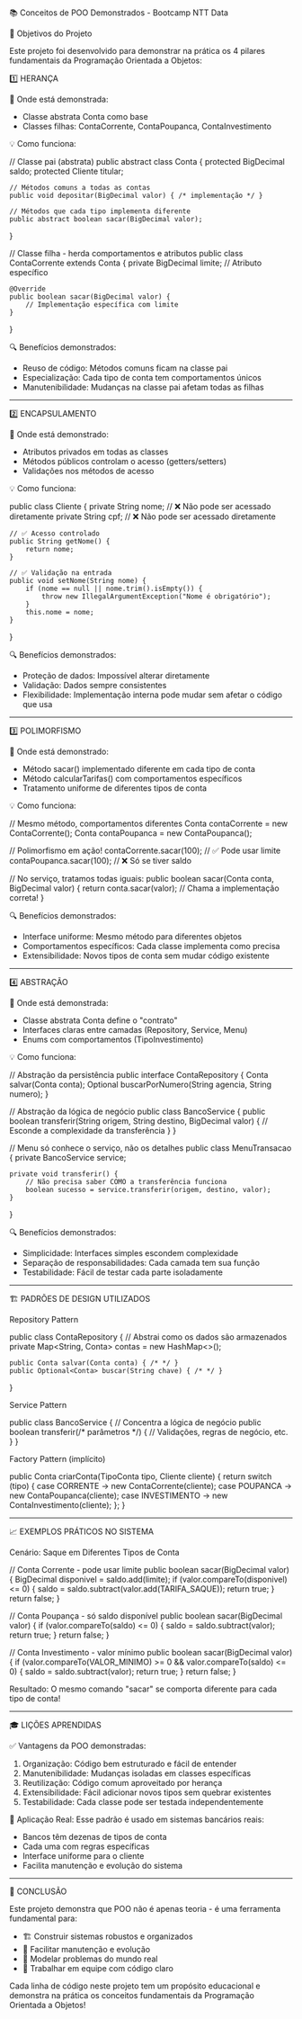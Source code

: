 📚 Conceitos de POO Demonstrados - Bootcamp NTT Data

🎯 Objetivos do Projeto

Este projeto foi desenvolvido para demonstrar na prática os 4 pilares fundamentais da Programação Orientada a Objetos:

1️⃣ HERANÇA

📍 Onde está demonstrada:
- Classe abstrata Conta como base
- Classes filhas: ContaCorrente, ContaPoupanca, ContaInvestimento

💡 Como funciona:

// Classe pai (abstrata)
public abstract class Conta {
    protected BigDecimal saldo;
    protected Cliente titular;
    
    // Métodos comuns a todas as contas
    public void depositar(BigDecimal valor) { /* implementação */ }
    
    // Métodos que cada tipo implementa diferente
    public abstract boolean sacar(BigDecimal valor);
}

// Classe filha - herda comportamentos e atributos
public class ContaCorrente extends Conta {
    private BigDecimal limite; // Atributo específico
    
    @Override
    public boolean sacar(BigDecimal valor) {
        // Implementação específica com limite
    }
}

🔍 Benefícios demonstrados:
- Reuso de código: Métodos comuns ficam na classe pai
- Especialização: Cada tipo de conta tem comportamentos únicos
- Manutenibilidade: Mudanças na classe pai afetam todas as filhas

---

2️⃣ ENCAPSULAMENTO

📍 Onde está demonstrado:
- Atributos privados em todas as classes
- Métodos públicos controlam o acesso (getters/setters)
- Validações nos métodos de acesso

💡 Como funciona:

public class Cliente {
    private String nome;     // ❌ Não pode ser acessado diretamente
    private String cpf;      // ❌ Não pode ser acessado diretamente
    
    // ✅ Acesso controlado
    public String getNome() {
        return nome;
    }
    
    // ✅ Validação na entrada
    public void setNome(String nome) {
        if (nome == null || nome.trim().isEmpty()) {
            throw new IllegalArgumentException("Nome é obrigatório");
        }
        this.nome = nome;
    }
}

🔍 Benefícios demonstrados:
- Proteção de dados: Impossível alterar diretamente
- Validação: Dados sempre consistentes
- Flexibilidade: Implementação interna pode mudar sem afetar o código que usa

---

3️⃣ POLIMORFISMO

📍 Onde está demonstrado:
- Método sacar() implementado diferente em cada tipo de conta
- Método calcularTarifas() com comportamentos específicos
- Tratamento uniforme de diferentes tipos de conta

💡 Como funciona:

// Mesmo método, comportamentos diferentes
Conta contaCorrente = new ContaCorrente();
Conta contaPoupanca = new ContaPoupanca();

// Polimorfismo em ação!
contaCorrente.sacar(100);  // ✅ Pode usar limite
contaPoupanca.sacar(100);  // ❌ Só se tiver saldo

// No serviço, tratamos todas iguais:
public boolean sacar(Conta conta, BigDecimal valor) {
    return conta.sacar(valor); // Chama a implementação correta!
}

🔍 Benefícios demonstrados:
- Interface uniforme: Mesmo método para diferentes objetos
- Comportamentos específicos: Cada classe implementa como precisa
- Extensibilidade: Novos tipos de conta sem mudar código existente

---

4️⃣ ABSTRAÇÃO

📍 Onde está demonstrada:
- Classe abstrata Conta define o "contrato"
- Interfaces claras entre camadas (Repository, Service, Menu)
- Enums com comportamentos (TipoInvestimento)

💡 Como funciona:

// Abstração da persistência
public interface ContaRepository {
    Conta salvar(Conta conta);
    Optional<Conta> buscarPorNumero(String agencia, String numero);
}

// Abstração da lógica de negócio
public class BancoService {
    public boolean transferir(String origem, String destino, BigDecimal valor) {
        // Esconde a complexidade da transferência
    }
}

// Menu só conhece o serviço, não os detalhes
public class MenuTransacao {
    private BancoService service;
    
    private void transferir() {
        // Não precisa saber COMO a transferência funciona
        boolean sucesso = service.transferir(origem, destino, valor);
    }
}

🔍 Benefícios demonstrados:
- Simplicidade: Interfaces simples escondem complexidade
- Separação de responsabilidades: Cada camada tem sua função
- Testabilidade: Fácil de testar cada parte isoladamente

---

🏗️ PADRÕES DE DESIGN UTILIZADOS

Repository Pattern

public class ContaRepository {
    // Abstrai como os dados são armazenados
    private Map<String, Conta> contas = new HashMap<>();
    
    public Conta salvar(Conta conta) { /* */ }
    public Optional<Conta> buscar(String chave) { /* */ }
}

Service Pattern

public class BancoService {
    // Concentra a lógica de negócio
    public boolean transferir(/* parâmetros */) {
        // Validações, regras de negócio, etc.
    }
}

Factory Pattern (implícito)

public Conta criarConta(TipoConta tipo, Cliente cliente) {
    return switch (tipo) {
        case CORRENTE -> new ContaCorrente(cliente);
        case POUPANCA -> new ContaPoupanca(cliente);
        case INVESTIMENTO -> new ContaInvestimento(cliente);
    };
}

---

📈 EXEMPLOS PRÁTICOS NO SISTEMA

Cenário: Saque em Diferentes Tipos de Conta

// Conta Corrente - pode usar limite
public boolean sacar(BigDecimal valor) {
    BigDecimal disponivel = saldo.add(limite);
    if (valor.compareTo(disponivel) <= 0) {
        saldo = saldo.subtract(valor.add(TARIFA_SAQUE));
        return true;
    }
    return false;
}

// Conta Poupança - só saldo disponível
public boolean sacar(BigDecimal valor) {
    if (valor.compareTo(saldo) <= 0) {
        saldo = saldo.subtract(valor);
        return true;
    }
    return false;
}

// Conta Investimento - valor mínimo
public boolean sacar(BigDecimal valor) {
    if (valor.compareTo(VALOR_MINIMO) >= 0 && valor.compareTo(saldo) <= 0) {
        saldo = saldo.subtract(valor);
        return true;
    }
    return false;
}

Resultado: O mesmo comando "sacar" se comporta diferente para cada tipo de conta!

---

🎓 LIÇÕES APRENDIDAS

✅ Vantagens da POO demonstradas:
1. Organização: Código bem estruturado e fácil de entender
2. Manutenibilidade: Mudanças isoladas em classes específicas
3. Reutilização: Código comum aproveitado por herança
4. Extensibilidade: Fácil adicionar novos tipos sem quebrar existentes
5. Testabilidade: Cada classe pode ser testada independentemente

🚀 Aplicação Real:
Esse padrão é usado em sistemas bancários reais:
- Bancos têm dezenas de tipos de conta
- Cada uma com regras específicas
- Interface uniforme para o cliente
- Facilita manutenção e evolução do sistema

---

🎯 CONCLUSÃO

Este projeto demonstra que POO não é apenas teoria - é uma ferramenta fundamental para:

- 🏗️ Construir sistemas robustos e organizados
- 🔧 Facilitar manutenção e evolução
- 🎯 Modelar problemas do mundo real
- 👥 Trabalhar em equipe com código claro

Cada linha de código neste projeto tem um propósito educacional e demonstra na prática os conceitos fundamentais da Programação Orientada a Objetos!